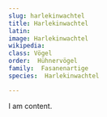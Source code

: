 ```yaml
---
slug: harlekinwachtel
title: Harlekinwachtel
latin:
image: Harlekinwachtel
wikipedia: 
class: Vögel
order:  Hühnervögel
family:  Fasanenartige
species:  Harlekinwachtel

---
```


I am content.
